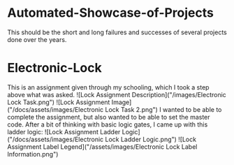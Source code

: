 # Automated-Showcase-of-Projects
This should be the short and long failures and successes of several projects done over the years.

# Electronic-Lock
This is an assignment given through my schooling, which I took a step above what was asked.
![Lock Assignment Description]("/images/Electronic Lock Task.png")
![Lock Assignment Image]("/docs/assets/images/Electronic Lock Task 2.png")
I wanted to be able to complete the assignment, but also wanted to be able to set the master code. After a bit of thinking with basic logic gates, I came up with this ladder logic:
![Lock Assignment Ladder Logic]("/docs/assets/images/Electronic Lock Ladder Logic.png") ![Lock Assignment Label Legend]("/assets/images/Electronic Lock Label Information.png")
